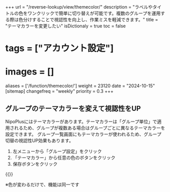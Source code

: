 +++
url = "/reverse-lookup/view/themecolor/"
description = "ラベルやタイトルの色をワンクリックで簡単に切り替えが可能です。複数のグループを運用する際は色分けすることで視認性を向上し、作業ミスを軽減できます。"
title = "テーマカラーを変更したい"
isDictionaly = true
toc = false
# tags = ["アカウント設定"]
# images = []
aliases = ['/function/themecolor/']
weight = 23120
date = "2024-10-15"
[sitemap]
  changefreq = "weekly"
  priority = 0.3
+++

## グループのテーマカラーを変えて視認性をUP

NipoPlusにはテーマカラーがあります。テーマカラーは「グループ単位」で適用されるため、グループが複数ある場合はグループごとに異なるテーマカラーを設定できます。
グループ一覧画面にもテーマカラーが使われるため、グループ切替の視認性UP効果もあります。

1. 左メニューから「グループ設定」をクリック
2. 「テーマカラー」から任意の色のボタンをクリック
3. 保存ボタンをクリック

{{<iTablet filename="themeColor" msg="テーマカラーを変更してみよう" alice="ok">}}

※色が変わるだけで、機能は同一です
